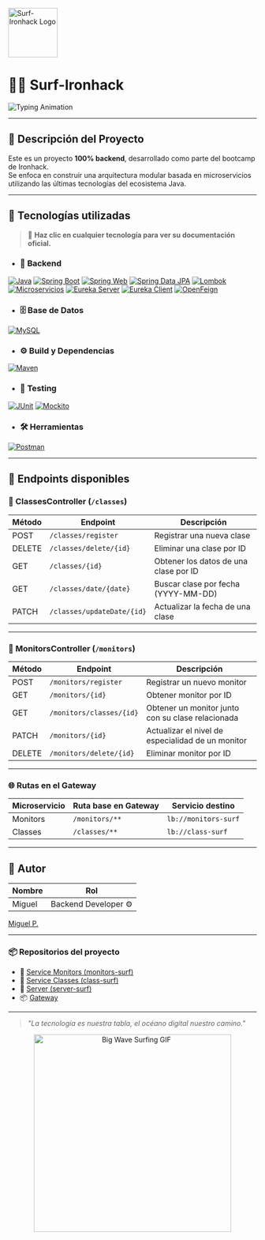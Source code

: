 <p align="left">
  <img src="https://github.com/user-attachments/assets/b32d77b1-c3e5-4989-85eb-78923226cadc" alt="Surf-Ironhack Logo" width="100" />
</p>

<h1 align="left">
  🏄‍♂️ Surf-Ironhack
</h1>

<p align="left">
  <img src="https://readme-typing-svg.herokuapp.com?font=Fira+Code&size=20&duration=4000&pause=1000&color=00BFFF&width=700&height=80&lines=Bienvenido+a+un+proyecto+de+surf+desarrollado+en+Ironhack.;%C2%A1Prep%C3%A1rate+para+cabalgar+las+olas+del+c%C3%B3digo!" alt="Typing Animation" />
</p>

---

## 🚀 Descripción del Proyecto

Este es un proyecto **100% backend**, desarrollado como parte del bootcamp de Ironhack.  
Se enfoca en construir una arquitectura modular basada en microservicios utilizando las últimas tecnologías del ecosistema Java.

---

## 🧰 Tecnologías utilizadas

> 🔎 **Haz clic en cualquier tecnología para ver su documentación oficial.**

+ ### 🔧 Backend
[![Java](https://img.shields.io/badge/Java%2021-ED8B00?style=for-the-badge&logo=openjdk&logoColor=white)](https://docs.oracle.com/en/java/javase/21/)
[![Spring Boot](https://img.shields.io/badge/Spring%20Boot-6DB33F?style=for-the-badge&logo=springboot&logoColor=white)](https://spring.io/guides/gs/spring-boot/)
[![Spring Web](https://img.shields.io/badge/Spring%20Web-6DB33F?style=for-the-badge&logo=spring&logoColor=white)](https://docs.spring.io/spring-framework/docs/current/reference/html/web.html)
[![Spring Data JPA](https://img.shields.io/badge/Spring%20Data%20JPA-6DB33F?style=for-the-badge&logo=spring&logoColor=white)](https://spring.io/projects/spring-data-jpa)
[![Lombok](https://img.shields.io/badge/Lombok-CA0C19?style=for-the-badge&logo=lombok&logoColor=white)](https://projectlombok.org/features)
[![Microservicios](https://img.shields.io/badge/Microservices-000000?style=for-the-badge&logo=microgenetics&logoColor=white)](https://microservices.io/)
[![Eureka Server](https://img.shields.io/badge/Eureka%20Server-00A8E8?style=for-the-badge&logo=spring&logoColor=white)](https://cloud.spring.io/spring-cloud-netflix/multi/multi_spring-cloud-eureka-server.html)
[![Eureka Client](https://img.shields.io/badge/Eureka%20Client-007ACC?style=for-the-badge&logo=spring&logoColor=white)](https://cloud.spring.io/spring-cloud-netflix/multi/multi_spring-cloud-eureka-client.html)
[![OpenFeign](https://img.shields.io/badge/OpenFeign-4B3263?style=for-the-badge&logo=spring&logoColor=white)](https://docs.spring.io/spring-cloud-openfeign/docs/current/reference/html/)

+ ### 🗄️ Base de Datos
[![MySQL](https://img.shields.io/badge/MySQL-4479A1?style=for-the-badge&logo=mysql&logoColor=white)](https://dev.mysql.com/doc/)

+ ### ⚙️ Build y Dependencias
[![Maven](https://img.shields.io/badge/Maven-C71A36?style=for-the-badge&logo=apachemaven&logoColor=white)](https://maven.apache.org/guides/getting-started/index.html)

+ ### 🧪 Testing
[![JUnit](https://img.shields.io/badge/JUnit-25A162?style=for-the-badge&logo=junit5&logoColor=white)](https://junit.org/junit5/docs/current/user-guide/)
[![Mockito](https://img.shields.io/badge/Mockito-00C7B7?style=for-the-badge)](https://site.mockito.org/)

+ ### 🛠 Herramientas
[![Postman](https://img.shields.io/badge/Postman-FF6C37?style=for-the-badge&logo=postman&logoColor=white)](https://learning.postman.com/)

---

## 🧭 Endpoints disponibles

### 📘 ClassesController (`/classes`)

| Método | Endpoint                          | Descripción                              |
|--------|-----------------------------------|------------------------------------------|
| POST   | `/classes/register`               | Registrar una nueva clase                |
| DELETE | `/classes/delete/{id}`            | Eliminar una clase por ID                |
| GET    | `/classes/{id}`                   | Obtener los datos de una clase por ID    |
| GET    | `/classes/date/{date}`            | Buscar clase por fecha (YYYY-MM-DD)      |
| PATCH  | `/classes/updateDate/{id}`        | Actualizar la fecha de una clase         |

---

### 📙 MonitorsController (`/monitors`)

| Método | Endpoint                          | Descripción                                              |
|--------|-----------------------------------|----------------------------------------------------------|
| POST   | `/monitors/register`              | Registrar un nuevo monitor                               |
| GET    | `/monitors/{id}`                  | Obtener monitor por ID                                   |
| GET    | `/monitors/classes/{id}`          | Obtener un monitor junto con su clase relacionada        |
| PATCH  | `/monitors/{id}`                  | Actualizar el nivel de especialidad de un monitor        |
| DELETE | `/monitors/delete/{id}`           | Eliminar monitor por ID                                  |

---

### 🌐 Rutas en el Gateway

| Microservicio | Ruta base en Gateway | Servicio destino         |
|---------------|----------------------|--------------------------|
| Monitors      | `/monitors/**`       | `lb://monitors-surf`     |
| Classes       | `/classes/**`        | `lb://class-surf`        |


---

## 👤 Autor

| Nombre   | Rol              |
|----------|------------------|
| Miguel   | Backend Developer ⚙️ |

<div class="badge-base LI-profile-badge" data-locale="es_ES" data-size="medium" data-theme="dark" data-type="VERTICAL" data-vanity="miguelpacheca" data-version="v1"><a class="badge-base__link LI-simple-link" href="https://es.linkedin.com/in/miguelpacheca?trk=profile-badge">Miguel P.</a></div>
              
---


### 📦 Repositorios del proyecto

- 🧠 [Service Monitors (monitors-surf)](https://github.com/Surf-Ironhack/Monitors)
- 🌊 [Service Classes (class-surf)](https://github.com/Surf-Ironhack/ClassSurf)
- 🪪 [Server (server-surf)](https://github.com/Surf-Ironhack/ServerSurf)
- 📦 [Gateway](https://github.com/Surf-Ironhack/GatewaySurf)

---

> _"La tecnología es nuestra tabla, el océano digital nuestro camino."_

<p align="center">
  <img src="https://media.giphy.com/media/3o7TKtnuHOHHUjR38Y/giphy.gif" alt="Big Wave Surfing GIF" width="400" />
</p>
